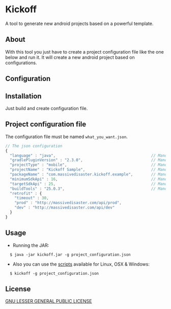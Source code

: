 Kickoff
===============
A tool to generate new android projects based on a powerful template.

About
-----
With this tool you just have to create a project configuration file like the one below and run it. 
It will create a new android project based on configurations.

Configuration
-------------
## Installation

Just build and create configuration file.

## Project configuration file

The configuration file must be named `what_you_want.json`.
```js
// The json configuration
{
  "language" : "java",                                          // Mandatory
  "gradlePluginVersion" : "2.3.0",                              // Mandatory
  "projectType" : "mobile",                                     // Mandatory
  "projectName" : "Kickoff Sample",                             // Mandatory
  "packageName" : "com.massivedisaster.kickoff.example",        // Mandatory
  "minimumSdkApi" : 16,                                         // Mandatory
  "targetSdkApi" : 25,                                          // Mandatory
  "buildTools" : "25.0.3",                                      // Mandatory
  "retrofit" : {
    "timeout" : 30,
    "prod" : "http://massivedisaster.com/api/prod",
    "dev" : "http://massivedisaster.com/api/dev"
  }
}

```

## Usage

- Running the JAR:
```
  $ java -jar kickoff.jar -g project_configuration.json
```

- Also you can use the [scripts](https://github.com/massivedisaster/kickoff/tree/master/scripts) available for Linux, OSX & Windows:
```
  $ kickoff -g project_configuration.json
```

## License
[GNU LESSER GENERAL PUBLIC LICENSE](LICENSE.md)
